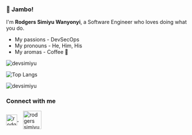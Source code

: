 ### :wave: Jambo! 

I'm **Rodgers Simiyu Wanyonyi**, a Software Engineer who loves doing what you do.

- My passions - DevSecOps
- My pronouns - He, Him, His
- My aromas - Coffee :slightly_smiling_face:

![devsimiyu](https://github-readme-stats.vercel.app/api?username=devsimiyu&show_icons=true&theme=tokyonight&count_private=true)

![Top Langs](https://github-readme-stats.vercel.app/api/top-langs/?username=devsimiyu&theme=tokyonight&layout=compact)

![devsimiyu](https://komarev.com/ghpvc/?username=devsimiyu)

### Connect with me

<a href="https://www.linkedin.com/in/rodgers-wanyonyi-9510a61a4/" style="margin-right: 12px" target="_blank"> 
  <img align="center" src="https://upload.wikimedia.org/wikipedia/commons/thumb/c/ca/LinkedIn_logo_initials.png/768px-LinkedIn_logo_initials.png" alt="rodgers wanyonyi" width="30" />
</a>

<a href="https://twitter.com/RodgerSimiyu" target="blank"> 
  <img align="center" src="https://www.hamiltoncountyhealth.org/wp-content/uploads/Twitter-Logo.png" alt="rodgers simiyu" width="50" />
</a>

